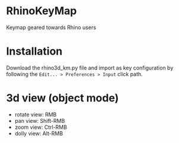 # RhinoKeyMap
Keymap geared towards Rhino users

# Installation
Download the rhino3d_km.py file and import as key configuration by following
the `Edit... > Preferences > Input` click path.

# 3d view (object mode)
* rotate view: RMB
* pan view: Shift-RMB
* zoom view: Ctrl-RMB
* dolly view: Alt-RMB
